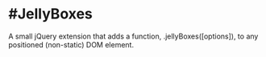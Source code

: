 #JellyBoxes
===

A small jQuery extension that adds a function, .jellyBoxes([options]), to any positioned (non-static) DOM element.